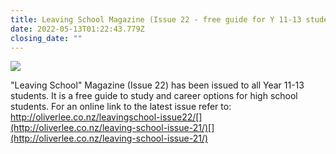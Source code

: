 ```yaml
---
title: Leaving School Magazine (Issue 22 - free guide for Y 11-13 students
date: 2022-05-13T01:22:43.779Z
closing_date: ""
---
```

![](https://res.cloudinary.com/whanganuihigh/image/upload/v1652404634/Careers%20and%20Vocational/Leaving_School_Magzine_-_Issue_22_.jpg)

"Leaving School" Magazine (Issue 22) has been issued to all Year 11-13 students. It is a free guide to study and career options for high school students. For an online link to the latest issue refer to: http://oliverlee.co.nz/leavingschool-issue22/[](http://oliverlee.co.nz/leaving-school-issue-21/)[](http://oliverlee.co.nz/leaving-school-issue-21/)
